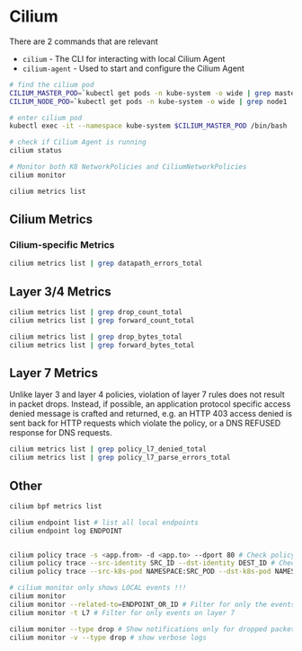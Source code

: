 # Cilium

There are 2 commands that are relevant

* `cilium` - The CLI for interacting with local Cilium Agent
* `cilium-agent` - Used to start and configure the Cilium Agent

```sh
# find the cilium pod
CILIUM_MASTER_POD=`kubectl get pods -n kube-system -o wide | grep master | grep cilium | awk '{print $1}'`
CILIUM_NODE_POD=`kubectl get pods -n kube-system -o wide | grep node1 | grep cilium | grep -v etcd | grep -v operator | awk '{print $1}'`

# enter cilium pod
kubectl exec -it --namespace kube-system $CILIUM_MASTER_POD /bin/bash

# check if Cilium Agent is running
cilium status

# Monitor both K8 NetworkPolicies and CiliumNetworkPolicies
cilium monitor

cilium metrics list
```

## Cilium Metrics

### Cilium-specific Metrics

```sh
cilium metrics list | grep datapath_errors_total
```

## Layer 3/4 Metrics


```sh
cilium metrics list | grep drop_count_total
cilium metrics list | grep forward_count_total

cilium metrics list | grep drop_bytes_total
cilium metrics list | grep forward_bytes_total
```

## Layer 7 Metrics

Unlike layer 3 and layer 4 policies, violation of layer 7 rules does not result in packet drops. Instead, if possible, an application protocol specific access denied message is crafted and returned, e.g. an HTTP 403 access denied is sent back for HTTP requests which violate the policy, or a DNS REFUSED response for DNS requests.

```sh
cilium metrics list | grep policy_l7_denied_total
cilium metrics list | grep policy_l7_parse_errors_total

```

## Other

```sh
cilium bpf metrics list

cilium endpoint list # list all local endpoints
cilium endpoint log ENDPOINT


cilium policy trace -s <app.from> -d <app.to> --dport 80 # Check policy enforcement between two labels on port 80:
cilium policy trace --src-identity SRC_ID --dst-identity DEST_ID # Check policy enforcement between two identities
cilium policy trace --src-k8s-pod NAMESPACE:SRC_POD --dst-k8s-pod NAMESPACE:DST_POD # Check policy enforcement between two pods:

# cilium monitor only shows LOCAL events !!!
cilium monitor
cilium monitor --related-to=ENDPOINT_OR_ID # Filter for only the events related to endpoint
cilium monitor -t L7 # Filter for only events on layer 7

cilium monitor --type drop # Show notifications only for dropped packet events
cilium monitor -v --type drop # show verbose logs
```

